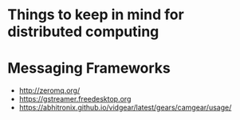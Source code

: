 # Things to keep in mind for distributed computing


# Messaging Frameworks

- http://zeromq.org/
- https://gstreamer.freedesktop.org
- https://abhitronix.github.io/vidgear/latest/gears/camgear/usage/
